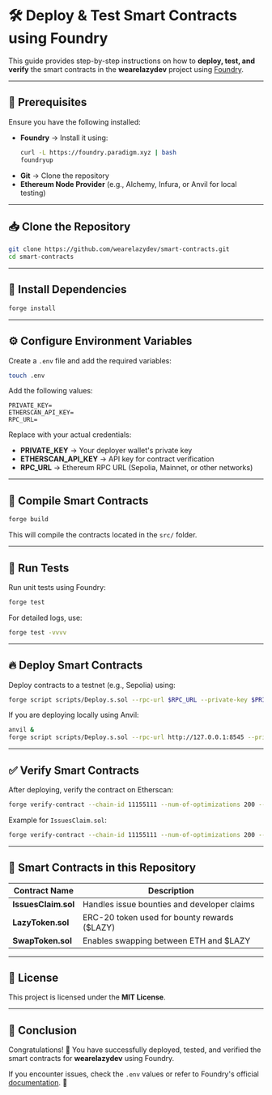 # 🛠 Deploy & Test Smart Contracts using Foundry

This guide provides step-by-step instructions on how to **deploy, test, and verify** the smart contracts in the **wearelazydev** project using [Foundry](https://github.com/foundry-rs/foundry).

---

## 📌 Prerequisites
Ensure you have the following installed:
- **Foundry** → Install it using:
  ```sh
  curl -L https://foundry.paradigm.xyz | bash
  foundryup
  ```
- **Git** → Clone the repository
- **Ethereum Node Provider** (e.g., Alchemy, Infura, or Anvil for local testing)

---

## 📥 Clone the Repository
```sh
git clone https://github.com/wearelazydev/smart-contracts.git
cd smart-contracts
```

---

## 🔧 Install Dependencies
```sh
forge install
```

---

## ⚙️ Configure Environment Variables
Create a `.env` file and add the required variables:
```sh
touch .env
```
Add the following values:
```env
PRIVATE_KEY=
ETHERSCAN_API_KEY=
RPC_URL=
```
Replace with your actual credentials:
- **PRIVATE_KEY** → Your deployer wallet's private key
- **ETHERSCAN_API_KEY** → API key for contract verification
- **RPC_URL** → Ethereum RPC URL (Sepolia, Mainnet, or other networks)

---

## 🚀 Compile Smart Contracts
```sh
forge build
```
This will compile the contracts located in the `src/` folder.

---

## 🧪 Run Tests
Run unit tests using Foundry:
```sh
forge test
```
For detailed logs, use:
```sh
forge test -vvvv
```

---

## 🔥 Deploy Smart Contracts
Deploy contracts to a testnet (e.g., Sepolia) using:
```sh
forge script scripts/Deploy.s.sol --rpc-url $RPC_URL --private-key $PRIVATE_KEY --broadcast
```
If you are deploying locally using Anvil:
```sh
anvil &
forge script scripts/Deploy.s.sol --rpc-url http://127.0.0.1:8545 --private-key $PRIVATE_KEY --broadcast
```

---

## ✅ Verify Smart Contracts
After deploying, verify the contract on Etherscan:
```sh
forge verify-contract --chain-id 11155111 --num-of-optimizations 200 --watch <DEPLOYED_CONTRACT_ADDRESS> <CONTRACT_PATH>:<CONTRACT_NAME> --etherscan-api-key $ETHERSCAN_API_KEY
```
Example for `IssuesClaim.sol`:
```sh
forge verify-contract --chain-id 11155111 --num-of-optimizations 200 --watch 0xab104a8271eb37f2c244130afbc574a80dcd5c09 src/IssuesClaim.sol:IssuesClaim --etherscan-api-key $ETHERSCAN_API_KEY
```

---

## 📌 Smart Contracts in this Repository
| Contract Name       | Description |
|--------------------|-------------|
| **IssuesClaim.sol** | Handles issue bounties and developer claims |
| **LazyToken.sol**   | ERC-20 token used for bounty rewards ($LAZY) |
| **SwapToken.sol**   | Enables swapping between ETH and $LAZY |

---

## 📜 License
This project is licensed under the **MIT License**.

---

## 🎯 Conclusion
Congratulations! 🎉 You have successfully deployed, tested, and verified the smart contracts for **wearelazydev** using Foundry.

If you encounter issues, check the `.env` values or refer to Foundry's official [documentation](https://book.getfoundry.sh/). 🚀
